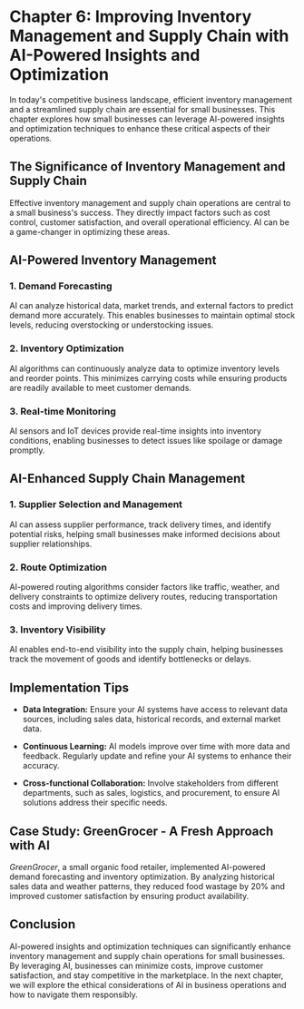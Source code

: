 Chapter 6: Improving Inventory Management and Supply Chain with AI-Powered Insights and Optimization
====================================================================================================

In today's competitive business landscape, efficient inventory management and a streamlined supply chain are essential for small businesses. This chapter explores how small businesses can leverage AI-powered insights and optimization techniques to enhance these critical aspects of their operations.

The Significance of Inventory Management and Supply Chain
---------------------------------------------------------

Effective inventory management and supply chain operations are central to a small business's success. They directly impact factors such as cost control, customer satisfaction, and overall operational efficiency. AI can be a game-changer in optimizing these areas.

**AI-Powered Inventory Management**
-----------------------------------

### **1. Demand Forecasting**

AI can analyze historical data, market trends, and external factors to predict demand more accurately. This enables businesses to maintain optimal stock levels, reducing overstocking or understocking issues.

### **2. Inventory Optimization**

AI algorithms can continuously analyze data to optimize inventory levels and reorder points. This minimizes carrying costs while ensuring products are readily available to meet customer demands.

### **3. Real-time Monitoring**

AI sensors and IoT devices provide real-time insights into inventory conditions, enabling businesses to detect issues like spoilage or damage promptly.

**AI-Enhanced Supply Chain Management**
---------------------------------------

### **1. Supplier Selection and Management**

AI can assess supplier performance, track delivery times, and identify potential risks, helping small businesses make informed decisions about supplier relationships.

### **2. Route Optimization**

AI-powered routing algorithms consider factors like traffic, weather, and delivery constraints to optimize delivery routes, reducing transportation costs and improving delivery times.

### **3. Inventory Visibility**

AI enables end-to-end visibility into the supply chain, helping businesses track the movement of goods and identify bottlenecks or delays.

**Implementation Tips**
-----------------------

* **Data Integration:** Ensure your AI systems have access to relevant data sources, including sales data, historical records, and external market data.

* **Continuous Learning:** AI models improve over time with more data and feedback. Regularly update and refine your AI systems to enhance their accuracy.

* **Cross-functional Collaboration:** Involve stakeholders from different departments, such as sales, logistics, and procurement, to ensure AI solutions address their specific needs.

**Case Study: GreenGrocer - A Fresh Approach with AI**
------------------------------------------------------

*GreenGrocer*, a small organic food retailer, implemented AI-powered demand forecasting and inventory optimization. By analyzing historical sales data and weather patterns, they reduced food wastage by 20% and improved customer satisfaction by ensuring product availability.

**Conclusion**
--------------

AI-powered insights and optimization techniques can significantly enhance inventory management and supply chain operations for small businesses. By leveraging AI, businesses can minimize costs, improve customer satisfaction, and stay competitive in the marketplace. In the next chapter, we will explore the ethical considerations of AI in business operations and how to navigate them responsibly.
